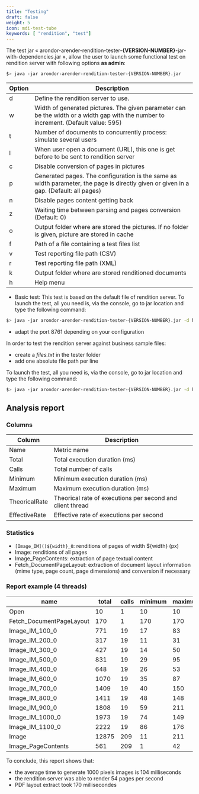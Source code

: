```yaml
---
title: "Testing"
draft: false
weight: 5
icon: mdi-test-tube
keywords: [ "rendition", "test"]
---
```


The test jar «
arondor-arender-rendition-tester-**{VERSION-NUMBER}**-jar-with-dependencies.jar
», allow the user to launch some functional test on rendition server
with following options **as admin**:

```bash
$> java -jar arondor-arender-rendition-tester-{VERSION-NUMBER}.jar
```

| Option | Description                                                                                                                           |
| ------ | ------------------------------------------------------------------------------------------------------------------------------------- |
| d      | Define the rendition server to use.                                                                                                   |
| w      | Width of generated pictures. The given parameter can be the width or a width gap with the number to increment. (Default value: 595)   |
| t      | Number of documents to concurrently process: simulate several users                                                                   |
| l      | When user open a document (URL), this one is get before to be sent to rendition server                                                |
| c      | Disable conversion of pages in pictures                                                                                               |
| p      | Generated pages. The configuration is the same as width parameter, the page is directly given or given in a gap. (Default: all pages) |
| n      | Disable pages content getting back                                                                                                    |
| z      | Waiting time between parsing and pages conversion (Default: 0)                                                                        |
| o      | Output folder where are stored the pictures. If no folder is given, picture are stored in cache                                       |
| f      | Path of a file containing a test files list                                                                                           |
| v      | Test reporting file path (CSV)                                                                                                        |
| r      | Test reporting file path (XML)                                                                                                        |
| k      | Output folder where are stored renditioned documents                                                                                  |
| h      | Help menu                                                                                                                             |

- Basic test: This test is based on the default file of rendition
server. To launch the test, all you need is, via the console, go to jar
location and type the following command:

```bash
$> java -jar arondor-arender-rendition-tester-{VERSION-NUMBER}.jar -d http://rendition-server:8761/ -w "(100,1100,100)" -t 4 -v report_ARender.csv
```

- adapt the port 8761 depending on your configuration

In order to test the rendition server against business sample files:

- create a *files.txt* in the tester folder
- add one absolute file path per line

To launch the test, all you need is, via the console, go to jar location
and type the following command:

```bash
$> java -jar arondor-arender-rendition-tester-{VERSION-NUMBER}.jar -d http://rendition-server:8761/ -w "(100,1100,100)" -t 4 -l -f ./fichiers.txt -v rapport_ARender.csv
```

## Analysis report

### Columns

| Column        | Description                                               |
| ------------- | --------------------------------------------------------- |
| Name          | Metric name                                               |
| Total         | Total execution duration (ms)                             |
| Calls         | Total number of calls                                     |
| Minimum       | Minimum execution duration (ms)                           |
| Maximum       | Maximum execution duration (ms)                           |
| TheoricalRate | Theorical rate of executions per second and client thread |
| EffectiveRate | Effective rate of executions per second                   |

### Statistics

- `[Image_IM]()${width}_0`: renditions of pages of width ${width} (px)
- Image: renditions of all pages
- Image_PageContents: extraction of page textual content
- Fetch_DocumentPageLayout: extraction of document layout
  information (mime type, page count, page dimensions) and conversion
  if necessary

### Report example (4 threads)

| name                     | total | calls | minimum | maximum | average      | theoreticalRate  | effectiveRate |
| ------------------------ | ----- | ----- | ------- | ------- | ------------ | ---------------- | ------------- |
| Open                     | 10    | 1     | 10      | 10      | 10.0         | 100.0            | 0.25967282    |
| Fetch_DocumentPageLayout | 170   | 1     | 170     | 170     | **170**      | 5.882353         | 0.25974026    |
| Image_IM_100_0           | 771   | 19    | 17      | 83      | 40.57895     | 24.64332         | 4.9337835     |
| Image_IM_200_0           | 317   | 19    | 11      | 31      | 16.68421     | 59.9369159.93691 | 4.9325027     |
| Image_IM_300_0           | 427   | 19    | 14      | 50      | 22.473684    | 44.496487        | 4.935065      |
| Image_IM_500_0           | 831   | 19    | 29      | 95      | 43.736843    | 22.86402         | 4.9337835     |
| Image_IM_400_0           | 648   | 19    | 26      | 53      | 34.105263    | 29.320988        | 4.9337835     |
| Image_IM_600_0           | 1070  | 19    | 35      | 87      | 56.31579     | 17.75701         | 4.9337835     |
| Image_IM_700_0           | 1409  | 19    | 40      | 150     | 74.1579      | 13.484741        | 4.9325027     |
| Image_IM_800_0           | 1411  | 19    | 48      | 148     | 74.26316     | 13.465628        | 4.9325027     |
| Image_IM_900_0           | 1808  | 19    | 59      | 211     | 95.1579      | 10.508849        | 4.935065      |
| Image_IM_1000_0          | 1973  | 19    | 74      | 149     | **103.8421** | 9.630005         | 4.9337835     |
| Image_IM_1100_0          | 2222  | 19    | 86      | 176     | 116.947365   | 8.550855         | 4.9337835     |
| Image                    | 12875 | 209   | 11      | 211     | 61.60287     | 16.23301         | **54.271618** |
| Image_PageContents       | 561   | 209   | 1       | 42      | 2.6842105    | 372.549          | 54.271618     |

To conclude, this report shows that:

- the average time to generate 1000 pixels images is 104 milliseconds
- the rendition server was able to render 54 pages per second
- PDF layout extract took 170 millisecondes
